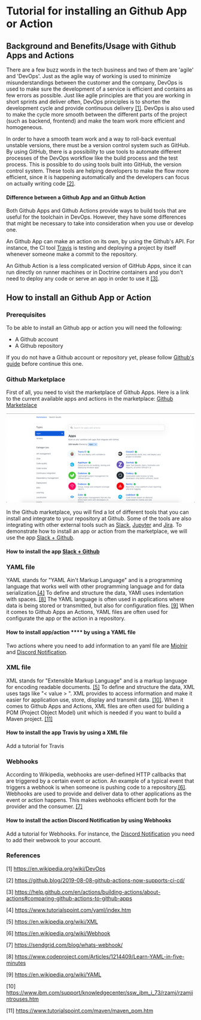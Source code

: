 # Tutorial for installing an Github App or Action

## Background and Benefits/Usage with Github Apps and Actions
There are a few buzz words in the tech business and two of them are 'agile' and 'DevOps'. Just as the agile way
of working is used to minimize misunderstandings between the customer and the company, DevOps is used to make
sure the development of a service is efficient and contains as few errors as possible. Just like agile principles are 
that you are working in short sprints and deliver often, DevOps principles is to shorten the development cycle and
provide continuous delivery [[1]](https://en.wikipedia.org/wiki/DevOps). DevOps is also used to make the cycle more 
smooth between the different parts of the project (such as backend, frontend) and make the team work more efficient and 
homogeneous. 

In order to have a smooth team work and a way to roll-back eventual unstable versions, there must be a version control system
such as GitHub. By using GitHub, there is a possibility to use tools to automate different processes of the DevOps workflow
like the build process and the test process. This is possible to do using tools built into GitHub, the version control system.
These tools are helping developers to make the flow more efficient, since it is happening automatically and the developers 
can focus on actually writing code [[2]](https://github.blog/2019-08-08-github-actions-now-supports-ci-cd/).
 
#### Difference between a Github App and an Github Action
Both Github Apps and Github Actions provide ways to build tools that are useful for the toolchain in DevOps. However, they have some differences that might be necessary to take into consideration when you use or develop one.

An Github App can make an action on its own, by using the Github's API. For instance, the CI tool [Travis](https://travis-ci.com/) is testing and deploying a project by itself whenever someone make a commit to the repository.

An Github Action is a less complicated version of GitHub Apps, since it can run directly on runner machines or in 
Doctrine containers and you don't need to deploy any code or serve an app in order to use it [[3]](https://help.github.com/en/actions/building-actions/about-actions#comparing-github-actions-to-github-apps).

## How to install an Github App or Action

### Prerequisites
To be able to install an Github app or action you will need the following:
* A Github account
* A Github repository

If you do not have a Github account or repository yet, please follow [Github's guide](https://help.github.com/en/github/getting-started-with-github/signing-up-for-a-new-github-account) before continue this one.

### Github Marketplace
First of all, you need to visit the marketplace of Github Apps. 
Here is a link to the current available apps and actions in the marketplace: [Github Marketplace](https://github.com/marketplace)

![](/images/github_marketplace_apps_actions.png)

In the Github marketplace, you will find a lot of different tools that you can install and integrate to your repository at Github. Some of the tools are also integrating with other external tools such as
[Slack](https://slack.com/intl/en-se/), [Jupyter](https://jupyter.org/) and [Jira](https://www.atlassian.com/software/jira). To demonstrate how to install an app or action from the marketplace, we will use the app [Slack + Github](https://github.com/marketplace/slack-github).

#### How to install the app [Slack + Github](https://github.com/marketplace/slack-github)

### YAML file 
YAML stands for "YAML Ain't Markup Language" and is a programming language that works well with other programming language and for data serialization.[[4]](https://www.tutorialspoint.com/yaml/index.htm) To define and structure the data, YAMl uses indentation with spaces. [[8]](https://www.codeproject.com/Articles/1214409/Learn-YAML-in-five-minutes) The YAML language is often used in applications where data is being stored or transmitted, but also for configuration files. [[9]](https://en.wikipedia.org/wiki/YAML) When it comes to Github Apps an Actions, YAML files are often used for configurate the app or the action in a repository. 

#### How to install app/action **** by using a YAML file
Two actions where you need to add information to an yaml file are [Mjolnir](https://github.com/marketplace/actions/closes-issues-related-to-a-merged-pull-request) and [Discord Notification](https://github.com/marketplace/actions/actions-for-discord?version=0.0.2).

### XML file
XML stands for "Extensible Markup Language" and is a markup language for encoding readable documents. [[5]](https://en.wikipedia.org/wiki/XML) To define and structure the data, XML uses tags like "< value > ". XML provides to access information and make it easier for application use, store, display and transmit data. [[10]](https://www.ibm.com/support/knowledgecenter/ssw_ibm_i_73/rzamj/rzamjintrouses.htm). When it comes to Github Apps and Actions, XML files are often used for building a POM (Project Object Model) unit which is needed if you want to build a Maven project. [[11]](https://www.tutorialspoint.com/maven/maven_pom.htm)

#### How to install the app Travis by using a XML file
Add a tutorial for Travis

### Webhooks
According to Wikipedia, webhooks are user-defined HTTP callbacks that are triggered by a certain event or action. An example of a typical event that triggers a webhook is when someone is pushing code to a repository.[[6]](https://en.wikipedia.org/wiki/Webhook). Webhooks are used to provide and deliver data to other applications as the event or action happens. This makes webhooks efficient both for the provider and the consumer. [[7]](https://sendgrid.com/blog/whats-webhook/)

#### How to install the action Discord Notification by using Webhooks
Add a tutorial for Webhooks. For instance, the [Discord Notification](https://github.com/marketplace/actions/actions-for-discord?version=0.0.2) you need to add their webwook to your account.


### References 

[1] https://en.wikipedia.org/wiki/DevOps

[2] https://github.blog/2019-08-08-github-actions-now-supports-ci-cd/

[3] https://help.github.com/en/actions/building-actions/about-actions#comparing-github-actions-to-github-apps

[4] https://www.tutorialspoint.com/yaml/index.htm 

[5] https://en.wikipedia.org/wiki/XML

[6] https://en.wikipedia.org/wiki/Webhook

[7] https://sendgrid.com/blog/whats-webhook/

[8] https://www.codeproject.com/Articles/1214409/Learn-YAML-in-five-minutes

[9] https://en.wikipedia.org/wiki/YAML

[10] https://www.ibm.com/support/knowledgecenter/ssw_ibm_i_73/rzamj/rzamjintrouses.htm

[11] https://www.tutorialspoint.com/maven/maven_pom.htm


